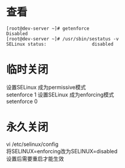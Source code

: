 # 查看
```text
[root@dev-server ~]# getenforce
Disabled
[root@dev-server ~]# /usr/sbin/sestatus -v
SELinux status:                 disabled
```

# 临时关闭
设置SELinux 成为permissive模式  
setenforce 1 设置SELinux 成为enforcing模式  
setenforce 0  

# 永久关闭
vi /etc/selinux/config  
将SELINUX=enforcing改为SELINUX=disabled  
设置后需要重启才能生效